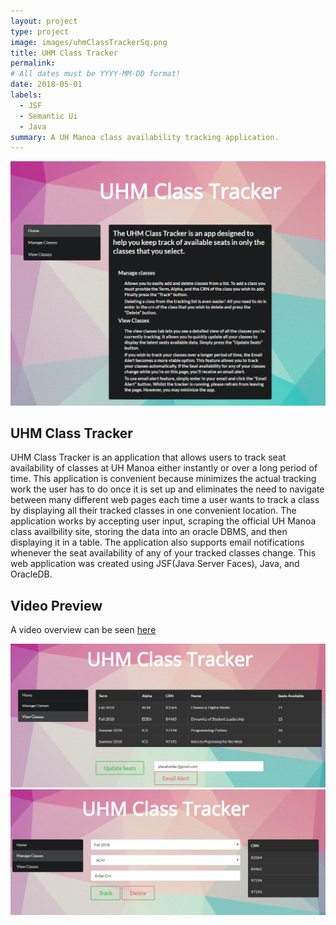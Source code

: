 ```yaml
---
layout: project
type: project
image: images/uhmClassTrackerSq.png
title: UHM Class Tracker
permalink: 
# All dates must be YYYY-MM-DD format!
date: 2018-05-01
labels:
  - JSF
  - Semantic Ui
  - Java
summary: A UH Manoa class availability tracking application.
---
```

<img class="ui square floated image" src="../images/uhmClassTracker.png">

## UHM Class Tracker

UHM Class Tracker is an application that allows users to track seat availability of classes at UH Manoa either instantly or 
over a long period of time. This application is convenient because minimizes the actual tracking work the user has to do once it is set up and eliminates the need to navigate between many different web pages each time a user wants to track a class by displaying all their tracked classes in one convenient location.
The application works by accepting user input, scraping the official UH Manoa class availbility site, storing
the data into an oracle DBMS, and then displaying it in a table. The application also supports email notifications whenever
the seat availability of any of your tracked classes change. This web application was created using JSF(Java Server Faces), Java, and
OracleDB.

## Video Preview
A video overview can be seen [here](https://www.youtube.com/watch?v=BQGujdpAcMc)

<img class="ui square floated image" src="../images/viewClasses.png">
<img class="ui square floated image" src="../images/manageClasses.png">
